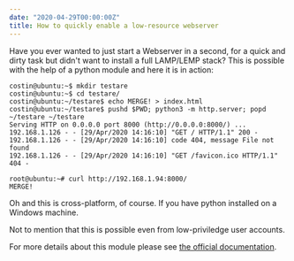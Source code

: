 ```yaml
---
date: "2020-04-29T00:00:00Z"
title: How to quickly enable a low-resource webserver
---
```


Have you ever wanted to just start a Webserver in a second, for a quick and dirty task but didn't want to install a full LAMP/LEMP stack?
This is possible with the help of a python module and here it is in action:


```
costin@ubuntu:~$ mkdir testare
costin@ubuntu:~$ cd testare/
costin@ubuntu:~/testare$ echo MERGE! > index.html
costin@ubuntu:~/testare$ pushd $PWD; python3 -m http.server; popd
~/testare ~/testare
Serving HTTP on 0.0.0.0 port 8000 (http://0.0.0.0:8000/) ...
192.168.1.126 - - [29/Apr/2020 14:16:10] "GET / HTTP/1.1" 200 -
192.168.1.126 - - [29/Apr/2020 14:16:10] code 404, message File not found
192.168.1.126 - - [29/Apr/2020 14:16:10] "GET /favicon.ico HTTP/1.1" 404 -
```
```
root@ubuntu:~# curl http://192.168.1.94:8000/
MERGE!
```

Oh and this is cross-platform, of course. If you have python installed on a Windows machine.

Not to mention that this is possible even from low-priviledge user accounts.

For more details about this module please see [the official documentation](https://docs.python.org/3/library/http.server.html).

